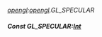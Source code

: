 _[opengl](../../modules/opengl/opengl-module.md):[opengl](../../modules/opengl/opengl-module.md).GL\_SPECULAR_
##### Const GL\_SPECULAR:[Int](../../modules/wonkey/wonkey-types-int.md)
